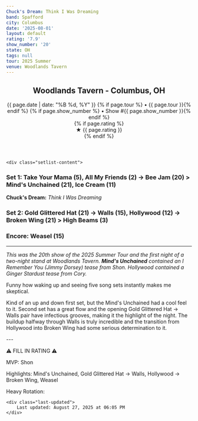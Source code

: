 ```yaml
---
Chuck's Dream: Think I Was Dreaming
band: Spafford
city: Columbus
date: '2025-08-01'
layout: default
rating: '7.9'
show_number: '20'
state: OH
tags: null
tour: 2025 Summer
venue: Woodlands Tavern
---
```


<article class="show-card">
    <header class="show-header">
        <h1>Woodlands Tavern - Columbus, OH</h1>
        <div class="show-meta">
            {{ page.date | date: "%B %d, %Y" }}
            {% if page.tour %} • {{ page.tour }}{% endif %}
            {% if page.show_number %} • Show #{{ page.show_number }}{% endif %}
        </div>
        {% if page.rating %}
        <div class="show-rating">★ {{ page.rating }}</div>
        {% endif %}
    </header>
    
    <div class="setlist-content">
<h3 class="setlist-header"><strong>Set 1:</strong>  Take Your Mama (5), All My Friends (2) -> <span class="jam-entry jam-tooltip jam-link" data-tooltip="<strong>Timing:</strong> 20:29<br><strong>Notes:</strong> Slinky, slow groove with some awesome Shon that grows angry. 
" data-url="/jam-chart/?filter=Bee Jam">Bee Jam</span> (20) > <span class="jam-entry jam-tooltip jam-link" data-tooltip="<strong>Timing:</strong> 21:23<br><strong>Notes:</strong> Bouncy, groovy, and picks up speed half way through for a 1970s progressive rock buildup and peak. 
" data-url="/jam-chart/?filter=Mind's Unchained">Mind's Unchained</span> (21), Ice Cream (11)</h3>
<p class="chucks-dream"><strong>Chuck's Dream:</strong> <em> Think I Was Dreaming</em></p>
<h3 class="setlist-header"><strong>Set 2:</strong>  <span class="jam-entry jam-tooltip jam-link" data-tooltip="<strong>Timing:</strong> 21:40<br><strong>Notes:</strong> Hang gliding over indoor oceans and starlit shores. -&gt; Walls.
" data-url="/jam-chart/?filter=Gold Glittered Hat">Gold Glittered Hat</span> (21) -> <span class="jam-entry jam-tooltip jam-link" data-tooltip="<strong>Timing:</strong> 15:44<br><strong>Notes:</strong> Instantly latches to a P-Funk groove that Shon gets turned way up for. One of the best buildups ever here. 
" data-url="/jam-chart/?filter=Walls">Walls</span> (15), <span class="jam-entry jam-tooltip jam-link" data-tooltip="<strong>Timing:</strong> 12:35<br><strong>Notes:</strong> Standard, but done well. Nice buildup -&gt; Broken Wing.
" data-url="/jam-chart/?filter=Hollywood">Hollywood</span> (12) -> <span class="jam-entry jam-tooltip jam-link" data-tooltip="<strong>Timing:</strong> 21:34<br><strong>Notes:</strong> Starts out with some surprising jump blues and gets weirder before hitting an early peak that Brian crushes. Some extra, hoppy, Funkadelic-ish jamming in the back third. 
" data-url="/jam-chart/?filter=Broken Wing">Broken Wing</span> (21) > High Beams (3)</h3>
<h3 class="setlist-header"><strong>Encore:</strong>  <span class="jam-entry jam-tooltip jam-link" data-tooltip="<strong>Timing:</strong> 15:07<br><strong>Notes:</strong> Early Electro House, with some crazy stuff from Brian towards the end. 
" data-url="/jam-chart/?filter=Weasel">Weasel</span> (15)</h3>
<hr class="section-divider">
<p class="show-notes"><em>This was the 20th show of the 2025 Summer Tour and the first night of a two-night stand at Woodlands Tavern. <strong>Mind's Unchained</strong> contained an I Remember You (Jimmy Dorsey) tease from Shon. Hollywood contained a Ginger Stardust tease from Cory.</em></p>
<p class="review-text">Funny how waking up and seeing five song sets instantly makes me skeptical.</p>
<p class="review-text">Kind of an up and down first set, but the Mind's Unchained had a cool feel to it. Second set has a great flow and the opening Gold Glittered Hat -> Walls pair have infectious grooves, making it the highlight of the night. The buildup halfway through Walls is truly incredible and the transition from Hollywood into Broken Wing had some serious determination to it.</p>
<p class="review-text">---</p>
<p class="review-text">⚠️ FILL IN RATING ⚠️</p>
<p class="review-text">MVP:  Shon</p>
<p class="review-text">Highlights:  Mind's Unchained, Gold Glittered Hat -> Walls, Hollywood -> Broken Wing, Weasel</p>
<p class="review-text">Heavy Rotation:</p>
    </div>
    
    <div class="last-updated">
        Last updated: August 27, 2025 at 06:05 PM
    </div>
</article>